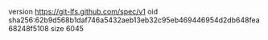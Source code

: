 version https://git-lfs.github.com/spec/v1
oid sha256:62b9d568b1daf746a5432aeb13eb32c95eb469446954d2db648fea68248f5108
size 6045
